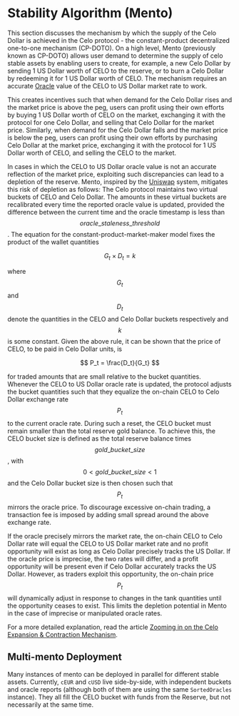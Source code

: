 # Stability Algorithm \(Mento\)

This section discusses the mechanism by which the supply of the Celo Dollar is achieved in the Celo protocol - the constant-product decentralized one-to-one mechanism \(CP-DOTO\). On a high level, Mento \(previously known as CP-DOTO\) allows user demand to determine the supply of celo stable assets by enabling users to create, for example, a new Celo Dollar by sending 1 US Dollar worth of CELO to the reserve, or to burn a Celo Dollar by redeeming it for 1 US Dollar worth of CELO. The mechanism requires an accurate [Oracle](oracles.md) value of the CELO to US Dollar market rate to work.

This creates incentives such that when demand for the Celo Dollar rises and the market price is above the peg, users can profit using their own efforts by buying 1 US Dollar worth of CELO on the market, exchanging it with the protocol for one Celo Dollar, and selling that Celo Dollar for the market price. Similarly, when demand for the Celo Dollar falls and the market price is below the peg, users can profit using their own efforts by purchasing Celo Dollar at the market price, exchanging it with the protocol for 1 US Dollar worth of CELO, and selling the CELO to the market.

In cases in which the CELO to US Dollar oracle value is not an accurate reflection of the market price, exploiting such discrepancies can lead to a depletion of the reserve. Mento, inspired by the [Uniswap](https://uniswap.io/) system, mitigates this risk of depletion as follows: The Celo protocol maintains two virtual buckets of CELO and Celo Dollar. The amounts in these virtual buckets are recalibrated every time the reported oracle value is updated, provided the difference between the current time and the oracle timestamp is less than $$oracle\_staleness\_threshold$$. The equation for the constant-product-market-maker model fixes the product of the wallet quantities

$$
G_t \times D_t = k
$$

where $$G_t$$ and $$D_t$$denote the quantities in the CELO and Celo Dollar buckets respectively and $$k$$ is some constant. Given the above rule, it can be shown that the price of CELO, to be paid in Celo Dollar units, is

$$
P_t = \frac{D_t}{G_t}
$$

for traded amounts that are small relative to the bucket quantities. Whenever the CELO to US Dollar oracle rate is updated, the protocol adjusts the bucket quantities such that they equalize the on-chain CELO to Celo Dollar exchange rate $$P_t$$ to the current oracle rate. During such a reset, the CELO bucket must remain smaller than the total reserve gold balance. To achieve this, the CELO bucket size is defined as the total reserve balance times $$gold\_bucket\_size$$, with $$0<gold\_bucket\_size<1$$ and the Celo Dollar bucket size is then chosen such that $$P_t$$ mirrors the oracle price. To discourage excessive on-chain trading, a transaction fee is imposed by adding small spread around the above exchange rate.

If the oracle precisely mirrors the market rate, the on-chain CELO to Celo Dollar rate will equal the CELO to US Dollar market rate and no profit opportunity will exist as long as Celo Dollar precisely tracks the US Dollar. If the oracle price is imprecise, the two rates will differ, and a profit opportunity will be present even if Celo Dollar accurately tracks the US Dollar. However, as traders exploit this opportunity, the on-chain price $$P_t$$ will dynamically adjust in response to changes in the tank quantities until the opportunity ceases to exist. This limits the depletion potential in Mento in the case of imprecise or manipulated oracle rates.

For a more detailed explanation, read the article [Zooming in on the Celo Expansion & Contraction Mechanism](https://medium.com/celoorg/zooming-in-on-the-celo-expansion-contraction-mechanism-446ca7abe4f).

## Multi-mento Deployment

Many instances of mento can be deployed in parallel for different stable assets. Currently, `cEUR` and `cUSD` live side-by-side, with independent buckets and oracle reports \(although both of them are using the same `SortedOracles` instance\). They all fill the CELO bucket with funds from the Reserve, but not necessarily at the same time.

